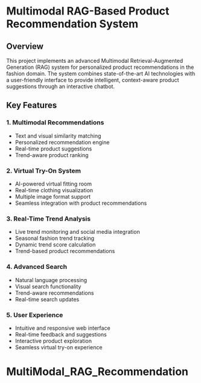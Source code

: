 # Multimodal RAG-Based Product Recommendation System
## Overview
This project implements an advanced Multimodal Retrieval-Augmented Generation (RAG) system for personalized product recommendations in the fashion domain. The system combines state-of-the-art AI technologies with a user-friendly interface to provide intelligent, context-aware product suggestions through an interactive chatbot.

## Key Features


### 1. Multimodal Recommendations
- Text and visual similarity matching
- Personalized recommendation engine
- Real-time product suggestions
- Trend-aware product ranking

### 2. Virtual Try-On System
- AI-powered virtual fitting room
- Real-time clothing visualization
- Multiple image format support
- Seamless integration with product recommendations

### 3. Real-Time Trend Analysis
- Live trend monitoring and social media integration
- Seasonal fashion trend tracking
- Dynamic trend score calculation
- Trend-based product recommendations

### 4. Advanced Search
- Natural language processing
- Visual search functionality
- Trend-aware recommendations
- Real-time search updates
  
### 5. User Experience
- Intuitive and responsive web interface
- Real-time feedback and suggestions
- Interactive product exploration
- Seamless virtual try-on experience

# MultiModal_RAG_Recommendation
